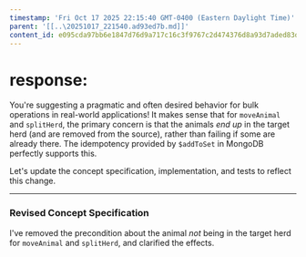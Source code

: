 ```yaml
---
timestamp: 'Fri Oct 17 2025 22:15:40 GMT-0400 (Eastern Daylight Time)'
parent: '[[..\20251017_221540.ad93ed7b.md]]'
content_id: e095cda97bb6e1847d76d9a717c16c3f9767c2d474376d8a93d7aded83dd04be
---
```


# response:

You're suggesting a pragmatic and often desired behavior for bulk operations in real-world applications! It makes sense that for `moveAnimal` and `splitHerd`, the primary concern is that the animals *end up* in the target herd (and are removed from the source), rather than failing if some are already there. The idempotency provided by `$addToSet` in MongoDB perfectly supports this.

Let's update the concept specification, implementation, and tests to reflect this change.

***

### Revised Concept Specification

I've removed the precondition about the animal *not* being in the target herd for `moveAnimal` and `splitHerd`, and clarified the effects.
